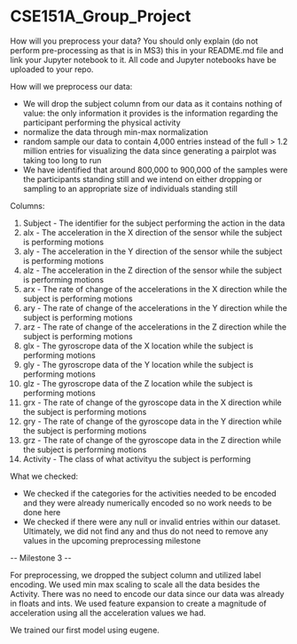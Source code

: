 # CSE151A_Group_Project

How will you preprocess your data? You should only explain (do not perform pre-processing as that is in MS3) this in your README.md file and link your Jupyter notebook to it. All code and  Jupyter notebooks have be uploaded to your repo.

How will we preprocess our data:
* We will drop the subject column from our data as it contains nothing of value: the only information it provides is the information regarding the participant performing the physical activity
* normalize the data through min-max normalization
* random sample our data to contain 4,000 entries instead of the full > 1.2 million entries for visualizing the data since generating a pairplot was taking too long to run
* We have identified that around 800,000 to 900,000 of the samples were the participants standing still and we intend on either dropping or sampling to an appropriate size of individuals standing still

Columns:
1. Subject - The identifier for the subject performing the action in the data
2. alx - The acceleration in the X direction of the sensor while the subject is performing motions
3. aly - The acceleration in the Y direction of the sensor while the subject is performing motions
4. alz - The acceleration in the Z direction of the sensor while the subject is performing motions
5. arx - The rate of change of the accelerations in the X direction while the subject is performing motions
6. ary - The rate of change of the accelerations in the Y direction while the subject is performing motions 
7. arz - The rate of change of the accelerations in the Z direction while the subject is performing motions 
8. glx - The gyroscrope data of the X location while the subject is performing motions
9. gly - The gyroscrope data of the Y location while the subject is performing motions
10. glz - The gyroscrope data of the Z location while the subject is performing motions
11. grx - The rate of change of the gyroscope data in the X direction while the subject is performing motions
12. gry - The rate of change of the gyroscope data in the Y direction while the subject is performing motions
13. grz - The rate of change of the gyroscope data in the Z direction while the subject is performing motions
14. Activity - The class of what activityu the subject is performing

What we checked:
* We checked if the categories for the activities needed to be encoded and they were already numerically encoded so no work needs to be done here
* We checked if there were any null or invalid entries within our dataset. Ultimately, we did not find any and thus do not need to remove any values in the upcoming preprocessing milestone

-- Milestone 3 --

For preprocessing, we dropped the subject column and utilized label encoding.
We used min max scaling to scale all the data besides the Activity.
There was no need to encode our data since our data was already in floats and ints.
We used feature expansion to create a magnitude of acceleration using all the acceleration values we had.

We trained our first model using eugene.